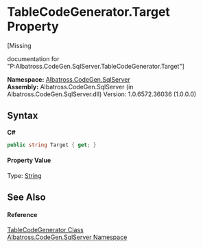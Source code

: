 # TableCodeGenerator.Target Property 
 

\[Missing <summary> documentation for "P:Albatross.CodeGen.SqlServer.TableCodeGenerator.Target"\]

**Namespace:**&nbsp;<a href="9727DDEC.md">Albatross.CodeGen.SqlServer</a><br />**Assembly:**&nbsp;Albatross.CodeGen.SqlServer (in Albatross.CodeGen.SqlServer.dll) Version: 1.0.6572.36036 (1.0.0.0)

## Syntax

**C#**<br />
``` C#
public string Target { get; }
```


#### Property Value
Type: <a href="http://msdn2.microsoft.com/en-us/library/s1wwdcbf" target="_blank">String</a>

## See Also


#### Reference
<a href="2C3F99FB.md">TableCodeGenerator Class</a><br /><a href="9727DDEC.md">Albatross.CodeGen.SqlServer Namespace</a><br />